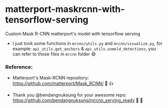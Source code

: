 # matterport-maskrcnn-with-tensorflow-serving
Custom Mask R-CNN matterport's model with tensorflow serving

- I just took some functions in `mrcnn/utils.py` and `mrcnn/visualize.py`, for example: `api_utils.get_anchors` & `api_utils.unmold_detections`, you can refer to those files in `mrcnn` folder :smile:

### Reference: 

- Matterport's Mask-RCNN repository: https://github.com/matterport/Mask_RCNN/ :100: :+1:

- Thank you @bendangnuksung for your awesome repo: https://github.com/bendangnuksung/mrcnn_serving_ready :100: :100: